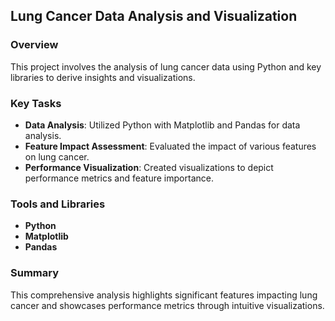 ## Lung Cancer Data Analysis and Visualization

### Overview
This project involves the analysis of lung cancer data using Python and key libraries to derive insights and visualizations.

### Key Tasks
- **Data Analysis**: Utilized Python with Matplotlib and Pandas for data analysis.
- **Feature Impact Assessment**: Evaluated the impact of various features on lung cancer.
- **Performance Visualization**: Created visualizations to depict performance metrics and feature importance.

### Tools and Libraries
- **Python**
- **Matplotlib**
- **Pandas**

### Summary
This comprehensive analysis highlights significant features impacting lung cancer and showcases performance metrics through intuitive visualizations.
